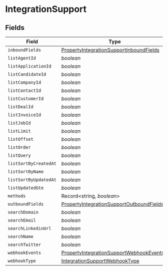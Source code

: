 # IntegrationSupport


## Fields

| Field                                                                                                       | Type                                                                                                        | Required                                                                                                    | Description                                                                                                 |
| ----------------------------------------------------------------------------------------------------------- | ----------------------------------------------------------------------------------------------------------- | ----------------------------------------------------------------------------------------------------------- | ----------------------------------------------------------------------------------------------------------- |
| `inboundFields`                                                                                             | [PropertyIntegrationSupportInboundFields](../../models/shared/propertyintegrationsupportinboundfields.md)   | :heavy_minus_sign:                                                                                          | N/A                                                                                                         |
| `listAgentId`                                                                                               | *boolean*                                                                                                   | :heavy_minus_sign:                                                                                          | N/A                                                                                                         |
| `listApplicationId`                                                                                         | *boolean*                                                                                                   | :heavy_minus_sign:                                                                                          | N/A                                                                                                         |
| `listCandidateId`                                                                                           | *boolean*                                                                                                   | :heavy_minus_sign:                                                                                          | N/A                                                                                                         |
| `listCompanyId`                                                                                             | *boolean*                                                                                                   | :heavy_minus_sign:                                                                                          | N/A                                                                                                         |
| `listContactId`                                                                                             | *boolean*                                                                                                   | :heavy_minus_sign:                                                                                          | N/A                                                                                                         |
| `listCustomerId`                                                                                            | *boolean*                                                                                                   | :heavy_minus_sign:                                                                                          | N/A                                                                                                         |
| `listDealId`                                                                                                | *boolean*                                                                                                   | :heavy_minus_sign:                                                                                          | N/A                                                                                                         |
| `listInvoiceId`                                                                                             | *boolean*                                                                                                   | :heavy_minus_sign:                                                                                          | N/A                                                                                                         |
| `listJobId`                                                                                                 | *boolean*                                                                                                   | :heavy_minus_sign:                                                                                          | N/A                                                                                                         |
| `listLimit`                                                                                                 | *boolean*                                                                                                   | :heavy_minus_sign:                                                                                          | N/A                                                                                                         |
| `listOffset`                                                                                                | *boolean*                                                                                                   | :heavy_minus_sign:                                                                                          | N/A                                                                                                         |
| `listOrder`                                                                                                 | *boolean*                                                                                                   | :heavy_minus_sign:                                                                                          | N/A                                                                                                         |
| `listQuery`                                                                                                 | *boolean*                                                                                                   | :heavy_minus_sign:                                                                                          | N/A                                                                                                         |
| `listSortByCreatedAt`                                                                                       | *boolean*                                                                                                   | :heavy_minus_sign:                                                                                          | N/A                                                                                                         |
| `listSortByName`                                                                                            | *boolean*                                                                                                   | :heavy_minus_sign:                                                                                          | N/A                                                                                                         |
| `listSortByUpdatedAt`                                                                                       | *boolean*                                                                                                   | :heavy_minus_sign:                                                                                          | N/A                                                                                                         |
| `listUpdatedGte`                                                                                            | *boolean*                                                                                                   | :heavy_minus_sign:                                                                                          | N/A                                                                                                         |
| `methods`                                                                                                   | Record<string, *boolean*>                                                                                   | :heavy_minus_sign:                                                                                          | N/A                                                                                                         |
| `outboundFields`                                                                                            | [PropertyIntegrationSupportOutboundFields](../../models/shared/propertyintegrationsupportoutboundfields.md) | :heavy_minus_sign:                                                                                          | N/A                                                                                                         |
| `searchDomain`                                                                                              | *boolean*                                                                                                   | :heavy_minus_sign:                                                                                          | N/A                                                                                                         |
| `searchEmail`                                                                                               | *boolean*                                                                                                   | :heavy_minus_sign:                                                                                          | N/A                                                                                                         |
| `searchLinkedinUrl`                                                                                         | *boolean*                                                                                                   | :heavy_minus_sign:                                                                                          | N/A                                                                                                         |
| `searchName`                                                                                                | *boolean*                                                                                                   | :heavy_minus_sign:                                                                                          | N/A                                                                                                         |
| `searchTwitter`                                                                                             | *boolean*                                                                                                   | :heavy_minus_sign:                                                                                          | N/A                                                                                                         |
| `webhookEvents`                                                                                             | [PropertyIntegrationSupportWebhookEvents](../../models/shared/propertyintegrationsupportwebhookevents.md)[] | :heavy_minus_sign:                                                                                          | N/A                                                                                                         |
| `webhookType`                                                                                               | [IntegrationSupportWebhookType](../../models/shared/integrationsupportwebhooktype.md)                       | :heavy_minus_sign:                                                                                          | N/A                                                                                                         |